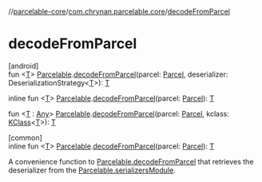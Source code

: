 //[parcelable-core](../../index.md)/[com.chrynan.parcelable.core](index.md)/[decodeFromParcel](decode-from-parcel.md)

# decodeFromParcel

[android]\
fun &lt;[T](decode-from-parcel.md)&gt; [Parcelable](-parcelable/index.md#1131268509%2FExtensions%2F-1462739831).[decodeFromParcel](decode-from-parcel.md)(parcel: [Parcel](https://developer.android.com/reference/kotlin/android/os/Parcel.html), deserializer: DeserializationStrategy&lt;[T](decode-from-parcel.md)&gt;): [T](decode-from-parcel.md)

inline fun &lt;[T](decode-from-parcel.md)&gt; [Parcelable](-parcelable/index.md#1131268509%2FExtensions%2F-1462739831).[decodeFromParcel](decode-from-parcel.md)(parcel: [Parcel](https://developer.android.com/reference/kotlin/android/os/Parcel.html)): [T](decode-from-parcel.md)

fun &lt;[T](decode-from-parcel.md) : [Any](https://kotlinlang.org/api/latest/jvm/stdlib/kotlin/-any/index.html)&gt; [Parcelable](-parcelable/index.md#1131268509%2FExtensions%2F-1462739831).[decodeFromParcel](decode-from-parcel.md)(parcel: [Parcel](https://developer.android.com/reference/kotlin/android/os/Parcel.html), kclass: [KClass](https://kotlinlang.org/api/latest/jvm/stdlib/kotlin.reflect/-k-class/index.html)&lt;[T](decode-from-parcel.md)&gt;): [T](decode-from-parcel.md)

[common]\
inline fun &lt;[T](decode-from-parcel.md)&gt; [Parcelable](-parcelable/index.md).[decodeFromParcel](decode-from-parcel.md)(parcel: [Parcel](-parcel/index.md)): [T](decode-from-parcel.md)

A convenience function to [Parcelable.decodeFromParcel](-parcelable/decode-from-parcel.md) that retrieves the deserializer from the [Parcelable.serializersModule](-parcelable/serializers-module.md).
